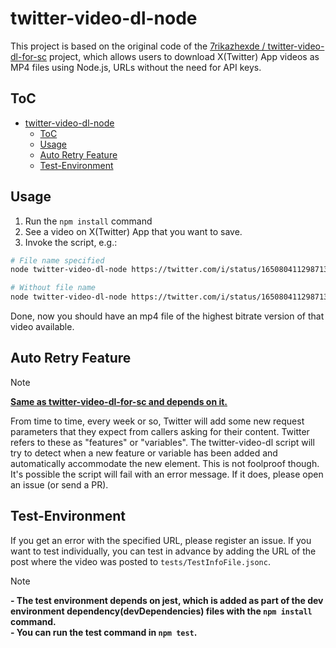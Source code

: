# twitter-video-dl-node

This project is based on the original code of the [7rikazhexde / twitter-video-dl-for-sc](https://github.com/7rikazhexde/twitter-video-dl-for-sc) project, which allows users to download X(Twitter) App videos as MP4 files using Node.js, URLs without the need for API keys.

## ToC

- [twitter-video-dl-node](#twitter-video-dl-node)
  - [ToC](#toc)
  - [Usage](#usage)
  - [Auto Retry Feature](#auto-retry-feature)
  - [Test-Environment](#test-environment)

## Usage

1. Run the `npm install` command
2. See a video on X(Twitter) App that you want to save.
3. Invoke the script, e.g.:

```bash
# File name specified
node twitter-video-dl-node https://twitter.com/i/status/1650804112987136000 output_file_name
```

```bash
# Without file name
node twitter-video-dl-node https://twitter.com/i/status/1650804112987136000 ""
```

Done, now you should have an mp4 file of the highest bitrate version of that video available.

## Auto Retry Feature

> [!NOTE]
> **[Same as twitter-video-dl-for-sc and depends on it.](https://github.com/7rikazhexde/twitter-video-dl-for-sc)**  

From time to time, every week or so, Twitter will add some new request parameters that they expect from callers asking for their content.  Twitter refers to these as "features" or "variables".  The twitter-video-dl script will try to detect when a new feature or variable has been added and automatically accommodate the new element.  This is not foolproof though.  It's possible the script will fail with an error message.  If it does, please open an issue (or send a PR).

## Test-Environment

If you get an error with the specified URL, please register an issue. If you want to test individually, you can test in advance by adding the URL of the post where the video was posted to `tests/TestInfoFile.jsonc`.

> [!NOTE]
> **- The test environment depends on **jest**, which is added as part of the dev environment dependency(devDependencies) files with the `npm install` command.**  
> **- You can run the test command in `npm test`.**
